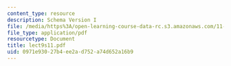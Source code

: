 ```yaml
---
content_type: resource
description: Schema Version I
file: /media/https%3A/open-learning-course-data-rc.s3.amazonaws.com/11-521-spatial-database-management-and-advanced-geographic-information-systems-spring-2003/0971e93027b4ee2ad752a74d652a16b9_lect9s11.pdf
file_type: application/pdf
resourcetype: Document
title: lect9s11.pdf
uid: 0971e930-27b4-ee2a-d752-a74d652a16b9
---
```

